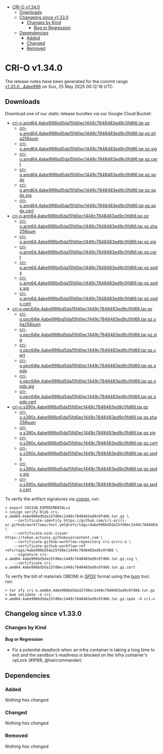 - [CRI-O v1.34.0](#cri-o-v1340)
  - [Downloads](#downloads)
  - [Changelog since v1.33.0](#changelog-since-v1330)
    - [Changes by Kind](#changes-by-kind)
      - [Bug or Regression](#bug-or-regression)
  - [Dependencies](#dependencies)
    - [Added](#added)
    - [Changed](#changed)
    - [Removed](#removed)

# CRI-O v1.34.0

The release notes have been generated for the commit range
[v1.33.0...4abe996](https://github.com/cri-o/cri-o/compare/v1.33.0...v1.34.0) on Sun, 25 May 2025 00:12:16 UTC.

## Downloads

Download one of our static release bundles via our Google Cloud Bucket:

- [cri-o.amd64.4abe996bd5da15fd0ec1449c7848483ed9c0fd66.tar.gz](https://storage.googleapis.com/cri-o/artifacts/cri-o.amd64.4abe996bd5da15fd0ec1449c7848483ed9c0fd66.tar.gz)
  - [cri-o.amd64.4abe996bd5da15fd0ec1449c7848483ed9c0fd66.tar.gz.sha256sum](https://storage.googleapis.com/cri-o/artifacts/cri-o.amd64.4abe996bd5da15fd0ec1449c7848483ed9c0fd66.tar.gz.sha256sum)
  - [cri-o.amd64.4abe996bd5da15fd0ec1449c7848483ed9c0fd66.tar.gz.sig](https://storage.googleapis.com/cri-o/artifacts/cri-o.amd64.4abe996bd5da15fd0ec1449c7848483ed9c0fd66.tar.gz.sig)
  - [cri-o.amd64.4abe996bd5da15fd0ec1449c7848483ed9c0fd66.tar.gz.cert](https://storage.googleapis.com/cri-o/artifacts/cri-o.amd64.4abe996bd5da15fd0ec1449c7848483ed9c0fd66.tar.gz.cert)
  - [cri-o.amd64.4abe996bd5da15fd0ec1449c7848483ed9c0fd66.tar.gz.spdx](https://storage.googleapis.com/cri-o/artifacts/cri-o.amd64.4abe996bd5da15fd0ec1449c7848483ed9c0fd66.tar.gz.spdx)
  - [cri-o.amd64.4abe996bd5da15fd0ec1449c7848483ed9c0fd66.tar.gz.spdx.sig](https://storage.googleapis.com/cri-o/artifacts/cri-o.amd64.4abe996bd5da15fd0ec1449c7848483ed9c0fd66.tar.gz.spdx.sig)
  - [cri-o.amd64.4abe996bd5da15fd0ec1449c7848483ed9c0fd66.tar.gz.spdx.cert](https://storage.googleapis.com/cri-o/artifacts/cri-o.amd64.4abe996bd5da15fd0ec1449c7848483ed9c0fd66.tar.gz.spdx.cert)
- [cri-o.arm64.4abe996bd5da15fd0ec1449c7848483ed9c0fd66.tar.gz](https://storage.googleapis.com/cri-o/artifacts/cri-o.arm64.4abe996bd5da15fd0ec1449c7848483ed9c0fd66.tar.gz)
  - [cri-o.arm64.4abe996bd5da15fd0ec1449c7848483ed9c0fd66.tar.gz.sha256sum](https://storage.googleapis.com/cri-o/artifacts/cri-o.arm64.4abe996bd5da15fd0ec1449c7848483ed9c0fd66.tar.gz.sha256sum)
  - [cri-o.arm64.4abe996bd5da15fd0ec1449c7848483ed9c0fd66.tar.gz.sig](https://storage.googleapis.com/cri-o/artifacts/cri-o.arm64.4abe996bd5da15fd0ec1449c7848483ed9c0fd66.tar.gz.sig)
  - [cri-o.arm64.4abe996bd5da15fd0ec1449c7848483ed9c0fd66.tar.gz.cert](https://storage.googleapis.com/cri-o/artifacts/cri-o.arm64.4abe996bd5da15fd0ec1449c7848483ed9c0fd66.tar.gz.cert)
  - [cri-o.arm64.4abe996bd5da15fd0ec1449c7848483ed9c0fd66.tar.gz.spdx](https://storage.googleapis.com/cri-o/artifacts/cri-o.arm64.4abe996bd5da15fd0ec1449c7848483ed9c0fd66.tar.gz.spdx)
  - [cri-o.arm64.4abe996bd5da15fd0ec1449c7848483ed9c0fd66.tar.gz.spdx.sig](https://storage.googleapis.com/cri-o/artifacts/cri-o.arm64.4abe996bd5da15fd0ec1449c7848483ed9c0fd66.tar.gz.spdx.sig)
  - [cri-o.arm64.4abe996bd5da15fd0ec1449c7848483ed9c0fd66.tar.gz.spdx.cert](https://storage.googleapis.com/cri-o/artifacts/cri-o.arm64.4abe996bd5da15fd0ec1449c7848483ed9c0fd66.tar.gz.spdx.cert)
- [cri-o.ppc64le.4abe996bd5da15fd0ec1449c7848483ed9c0fd66.tar.gz](https://storage.googleapis.com/cri-o/artifacts/cri-o.ppc64le.4abe996bd5da15fd0ec1449c7848483ed9c0fd66.tar.gz)
  - [cri-o.ppc64le.4abe996bd5da15fd0ec1449c7848483ed9c0fd66.tar.gz.sha256sum](https://storage.googleapis.com/cri-o/artifacts/cri-o.ppc64le.4abe996bd5da15fd0ec1449c7848483ed9c0fd66.tar.gz.sha256sum)
  - [cri-o.ppc64le.4abe996bd5da15fd0ec1449c7848483ed9c0fd66.tar.gz.sig](https://storage.googleapis.com/cri-o/artifacts/cri-o.ppc64le.4abe996bd5da15fd0ec1449c7848483ed9c0fd66.tar.gz.sig)
  - [cri-o.ppc64le.4abe996bd5da15fd0ec1449c7848483ed9c0fd66.tar.gz.cert](https://storage.googleapis.com/cri-o/artifacts/cri-o.ppc64le.4abe996bd5da15fd0ec1449c7848483ed9c0fd66.tar.gz.cert)
  - [cri-o.ppc64le.4abe996bd5da15fd0ec1449c7848483ed9c0fd66.tar.gz.spdx](https://storage.googleapis.com/cri-o/artifacts/cri-o.ppc64le.4abe996bd5da15fd0ec1449c7848483ed9c0fd66.tar.gz.spdx)
  - [cri-o.ppc64le.4abe996bd5da15fd0ec1449c7848483ed9c0fd66.tar.gz.spdx.sig](https://storage.googleapis.com/cri-o/artifacts/cri-o.ppc64le.4abe996bd5da15fd0ec1449c7848483ed9c0fd66.tar.gz.spdx.sig)
  - [cri-o.ppc64le.4abe996bd5da15fd0ec1449c7848483ed9c0fd66.tar.gz.spdx.cert](https://storage.googleapis.com/cri-o/artifacts/cri-o.ppc64le.4abe996bd5da15fd0ec1449c7848483ed9c0fd66.tar.gz.spdx.cert)
- [cri-o.s390x.4abe996bd5da15fd0ec1449c7848483ed9c0fd66.tar.gz](https://storage.googleapis.com/cri-o/artifacts/cri-o.s390x.4abe996bd5da15fd0ec1449c7848483ed9c0fd66.tar.gz)
  - [cri-o.s390x.4abe996bd5da15fd0ec1449c7848483ed9c0fd66.tar.gz.sha256sum](https://storage.googleapis.com/cri-o/artifacts/cri-o.s390x.4abe996bd5da15fd0ec1449c7848483ed9c0fd66.tar.gz.sha256sum)
  - [cri-o.s390x.4abe996bd5da15fd0ec1449c7848483ed9c0fd66.tar.gz.sig](https://storage.googleapis.com/cri-o/artifacts/cri-o.s390x.4abe996bd5da15fd0ec1449c7848483ed9c0fd66.tar.gz.sig)
  - [cri-o.s390x.4abe996bd5da15fd0ec1449c7848483ed9c0fd66.tar.gz.cert](https://storage.googleapis.com/cri-o/artifacts/cri-o.s390x.4abe996bd5da15fd0ec1449c7848483ed9c0fd66.tar.gz.cert)
  - [cri-o.s390x.4abe996bd5da15fd0ec1449c7848483ed9c0fd66.tar.gz.spdx](https://storage.googleapis.com/cri-o/artifacts/cri-o.s390x.4abe996bd5da15fd0ec1449c7848483ed9c0fd66.tar.gz.spdx)
  - [cri-o.s390x.4abe996bd5da15fd0ec1449c7848483ed9c0fd66.tar.gz.spdx.sig](https://storage.googleapis.com/cri-o/artifacts/cri-o.s390x.4abe996bd5da15fd0ec1449c7848483ed9c0fd66.tar.gz.spdx.sig)
  - [cri-o.s390x.4abe996bd5da15fd0ec1449c7848483ed9c0fd66.tar.gz.spdx.cert](https://storage.googleapis.com/cri-o/artifacts/cri-o.s390x.4abe996bd5da15fd0ec1449c7848483ed9c0fd66.tar.gz.spdx.cert)

To verify the artifact signatures via [cosign](https://github.com/sigstore/cosign), run:

```console
> export COSIGN_EXPERIMENTAL=1
> cosign verify-blob cri-o.amd64.4abe996bd5da15fd0ec1449c7848483ed9c0fd66.tar.gz \
    --certificate-identity https://github.com/cri-o/cri-o/.github/workflows/test.yml@refs/tags/4abe996bd5da15fd0ec1449c7848483ed9c0fd66 \
    --certificate-oidc-issuer https://token.actions.githubusercontent.com \
    --certificate-github-workflow-repository cri-o/cri-o \
    --certificate-github-workflow-ref refs/tags/4abe996bd5da15fd0ec1449c7848483ed9c0fd66 \
    --signature cri-o.amd64.4abe996bd5da15fd0ec1449c7848483ed9c0fd66.tar.gz.sig \
    --certificate cri-o.amd64.4abe996bd5da15fd0ec1449c7848483ed9c0fd66.tar.gz.cert
```

To verify the bill of materials (SBOM) in [SPDX](https://spdx.org) format using the [bom](https://sigs.k8s.io/bom) tool, run:

```console
> tar xfz cri-o.amd64.4abe996bd5da15fd0ec1449c7848483ed9c0fd66.tar.gz
> bom validate -e cri-o.amd64.4abe996bd5da15fd0ec1449c7848483ed9c0fd66.tar.gz.spdx -d cri-o
```

## Changelog since v1.33.0

### Changes by Kind

#### Bug or Regression
 - Fix a potential deadlock when an infra container is taking a long time to exit and the sandbox's readiness is blocked on the infra container's opLock (#9188, @haircommander)

## Dependencies

### Added
_Nothing has changed._

### Changed
_Nothing has changed._

### Removed
_Nothing has changed._
